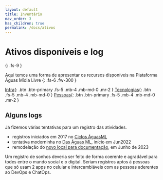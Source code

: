 ```yaml
---
layout: default
title: Inventário
nav_order: 3
has_children: true
permalink: /docs/ativos
---
```


# Ativos disponíveis e log
{: .fs-9 }

Aqui temos uma forma de apresentar os recursos disponíveis na Plataforma Águas Mídia Livre 
{: .fs-6 .fw-300 }

[Infra](/docs/ativos/infra){: .btn .btn-primary .fs-5 .mb-4 .mb-md-0 .mr-2 } [Tecnologias](/docs/ativos/cibernetica){: .btn .fs-5 .mb-4 .mb-md-0 } [Pessoas](/docs/ativos/humanes){: .btn .btn-primary .fs-5 .mb-4 .mb-md-0 .mr-2 }

## Alguns logs
Já fizemos várias tentativas para um registro das atividades. 

- registros iniciados em 2017 no <a href="https://info.aguas.cc" target="_blank">Ciclos ÁguasML</a>
- tentativa moderninha no <a href="https://repo.aguas.cc" target="_blank">Das Águas ML</a>, início em Jun2022
- remodelação do <a href="https://docs.aguas.bio.br" target="_blank">novo local para documentação</a>, em Junho de 2023

Um registro de sonhos deveria ser feito de forma coerente e agradável para todes entre o mundo social e o digital. Seriam registros aptos à pessoas que só usam 2 apps no celular e intercambiáveis com as pessoas aderentes ao DevOps e ChatOps.







